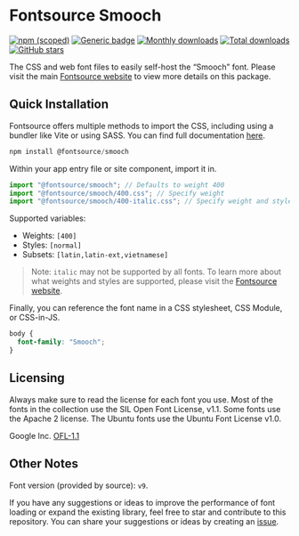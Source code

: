 # Fontsource Smooch

[![npm (scoped)](https://img.shields.io/npm/v/@fontsource/smooch?color=brightgreen)](https://www.npmjs.com/package/@fontsource/smooch) [![Generic badge](https://img.shields.io/badge/fontsource-passing-brightgreen)](https://github.com/fontsource/fontsource) [![Monthly downloads](https://badgen.net/npm/dm/@fontsource/smooch)](https://github.com/fontsource/fontsource) [![Total downloads](https://badgen.net/npm/dt/@fontsource/smooch)](https://github.com/fontsource/fontsource) [![GitHub stars](https://img.shields.io/github/stars/fontsource/fontsource.svg?style=social&label=Star)](https://github.com/fontsource/fontsource/stargazers)

The CSS and web font files to easily self-host the “Smooch” font. Please visit the main [Fontsource website](https://fontsource.org/fonts/smooch) to view more details on this package.

## Quick Installation

Fontsource offers multiple methods to import the CSS, including using a bundler like Vite or using SASS. You can find full documentation [here](https://fontsource.org/docs/getting-started/introduction).

```javascript
npm install @fontsource/smooch
```

Within your app entry file or site component, import it in.

```javascript
import "@fontsource/smooch"; // Defaults to weight 400
import "@fontsource/smooch/400.css"; // Specify weight
import "@fontsource/smooch/400-italic.css"; // Specify weight and style
```

Supported variables:
- Weights: `[400]`
- Styles: `[normal]`
- Subsets: `[latin,latin-ext,vietnamese]`

> Note: `italic` may not be supported by all fonts. To learn more about what weights and styles are supported, please visit the [Fontsource website](https://fontsource.org/fonts/smooch).

Finally, you can reference the font name in a CSS stylesheet, CSS Module, or CSS-in-JS.

```css
body {
  font-family: "Smooch";
}
```

## Licensing
Always make sure to read the license for each font you use. Most of the fonts in the collection use the SIL Open Font License, v1.1. Some fonts use the Apache 2 license. The Ubuntu fonts use the Ubuntu Font License v1.0.

Google Inc.
[OFL-1.1](http://scripts.sil.org/OFL)

## Other Notes
Font version (provided by source): `v9`.

If you have any suggestions or ideas to improve the performance of font loading or expand the existing library, feel free to star and contribute to this repository. You can share your suggestions or ideas by creating an [issue](https://github.com/fontsource/fontsource/issues).